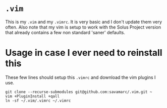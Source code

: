 # `.vim`
This is my `.vim` and my `.vimrc`. It is very basic and I don't update them very
often. Also note that my vim is setup to work with the Solus Project version
that already contains a few non standard 'saner' defaults.

# Usage in case I ever need to reinstall this
These few lines should setup this `.vimrc` and download the vim plugins I use.

    git clone --recurse-submodules git@github.com:savamarc/.vim.git ~
    vim +PluginInstall +qall
    ln -sf ~/.vim/.vimrc ~/.vimrc
